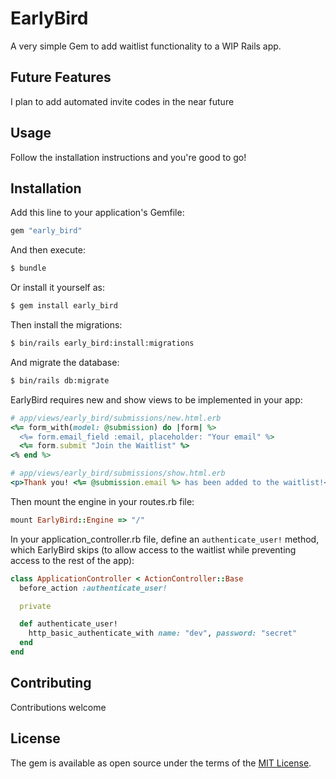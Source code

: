 # EarlyBird

A very simple Gem to add waitlist functionality to a WIP Rails app.

## Future Features
I plan to add automated invite codes in the near future

## Usage
Follow the installation instructions and you're good to go!

## Installation
Add this line to your application's Gemfile:

```ruby
gem "early_bird"
```

And then execute:
```bash
$ bundle
```

Or install it yourself as:
```bash
$ gem install early_bird
```

Then install the migrations:
```bash
$ bin/rails early_bird:install:migrations
```

And migrate the database:
```bash
$ bin/rails db:migrate
```

EarlyBird requires new and show views to be implemented in your app:
```ruby
# app/views/early_bird/submissions/new.html.erb
<%= form_with(model: @submission) do |form| %>
  <%= form.email_field :email, placeholder: "Your email" %>
  <%= form.submit "Join the Waitlist" %>
<% end %>
```

```ruby
# app/views/early_bird/submissions/show.html.erb
<p>Thank you! <%= @submission.email %> has been added to the waitlist!</p>
```

Then mount the engine in your routes.rb file:
```ruby
mount EarlyBird::Engine => "/"
```

In your application_controller.rb file, define an `authenticate_user!` method, which EarlyBird skips (to allow access to the waitlist while preventing access to the rest of the app):
```ruby
class ApplicationController < ActionController::Base
  before_action :authenticate_user!

  private 

  def authenticate_user!
    http_basic_authenticate_with name: "dev", password: "secret"
  end
end
``` 

## Contributing
Contributions welcome

## License
The gem is available as open source under the terms of the [MIT License](https://opensource.org/licenses/MIT).
